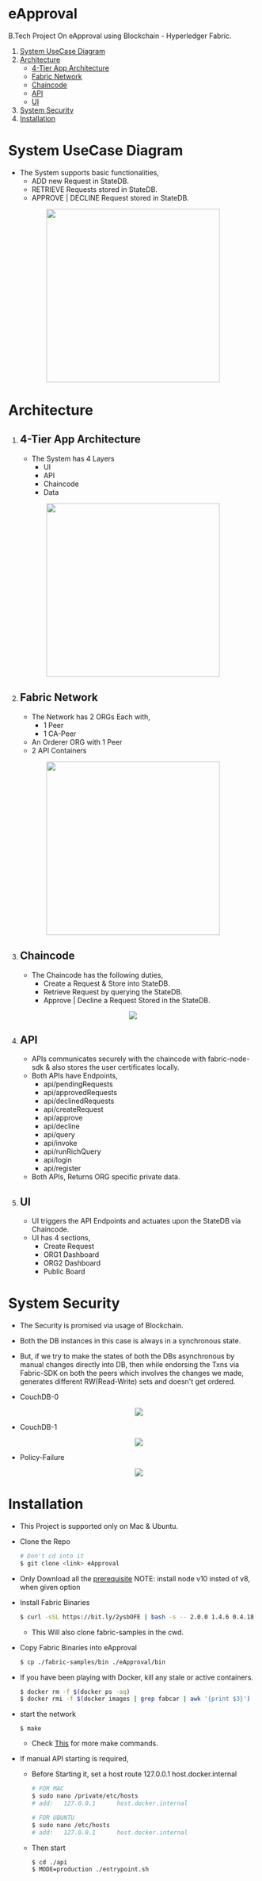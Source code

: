 # eApproval
B.Tech Project On eApproval using Blockchain - Hyperledger Fabric.

 1. [System UseCase Diagram](#system-usecase-diagram)
 2. [Architecture](#architecture)
	- [4-Tier App Architecture](#4-tier-app-architecture)
	- [Fabric Network](#fabric-network)
	- [Chaincode](#chaincode)
	- [API](#api)
	- [UI](#ui)
 3. [System Security](#system-security)
 4. [Installation](#installation)

# System UseCase Diagram
- The System supports basic functionalities,
	- ADD new Request in StateDB.
	- RETRIEVE Requests stored in StateDB.
	- APPROVE | DECLINE Request stored in StateDB.
<p align="center">
	<img src="documentation/Overall/UseCase-Diagram.png" height="350px">
</p>

# Architecture

1. ## 4-Tier App Architecture
	- The System has 4 Layers
		- UI
		- API
		- Chaincode
		- Data
<p align="center">
	<img src="documentation/Overall/Network/Untitled Diagram.png" height="350px">
</p>

2. ## Fabric Network
	- The Network has 2 ORGs Each with,
		- 1 Peer
		- 1 CA-Peer
	- An Orderer ORG with 1 Peer
	- 2 API Containers
<p align="center">
	<img src="documentation/Overall/Network/eApproval.png" height="350px">
</p>

3. ## Chaincode
	- The Chaincode has the following duties,
		- Create a Request & Store into StateDB.
		- Retrieve Request by querying the StateDB.
		- Approve | Decline a Request Stored in the StateDB.
<p align="center">
	<img src="documentation/Overall/class-diagram.png">
</p>

4. ## API
	- APIs communicates securely with the chaincode with fabric-node-sdk & also stores the user certificates locally.
	- Both APIs have Endpoints,
		- api/pendingRequests
		- api/approvedRequests
		- api/declinedRequests
		- api/createRequest
		- api/approve
		- api/decline
		- api/query
		- api/invoke
		- api/runRichQuery
		- api/login
		- api/register
	- Both APIs, Returns ORG specific private data.

5. ## UI
	- UI triggers the API Endpoints and actuates upon the StateDB via Chaincode.
	- UI has 4 sections,
		- Create Request
		- ORG1 Dashboard
		- ORG2 Dashboard
		- Public Board

# System Security
- The Security is promised via usage of Blockchain.
- Both the DB instances in this case is always in a synchronous state.
- But, if we try to make the states of both the DBs asynchronous by manual changes directly into DB, then while endorsing the Txns via Fabric-SDK on both the peers which involves the changes we made, generates different RW(Read-Write) sets and doesn't get ordered.
- CouchDB-0
	<p align="center">
		<img src="documentation/Overall/ManualFailure/couchdb0.png">
	</p>

- CouchDB-1
	<p align="center">
		<img src="documentation/Overall/ManualFailure/couchdb1.png">
	</p>

- Policy-Failure
	<p align="center">
		<img src="documentation/Overall/ManualFailure/PolicyFailureErr.png">
	</p>

# Installation

- This Project is supported only on Mac & Ubuntu.
- Clone the Repo

    ```sh
    # Don't cd into it
	$ git clone <link> eApproval
    ```
- Only Download all the [prerequisite](https://hyperledger-fabric.readthedocs.io/en/release-2.0/prereqs.html) 
  NOTE: install node v10 insted of v8, when given option
- Install Fabric Binaries
    ```sh
	$ curl -sSL https://bit.ly/2ysbOFE | bash -s -- 2.0.0 1.4.6 0.4.18
    ```
    - This Will also clone fabric-samples in the cwd.
- Copy Fabric Binaries into eApproval
	```sh
	$ cp ./fabric-samples/bin ./eApproval/bin
    ```
- If you have been playing with Docker, kill any stale or active containers.

  ```sh
  $ docker rm -f $(docker ps -aq)
  $ docker rmi -f $(docker images | grep fabcar | awk '{print $3}')
  ```
 
- start the network
  ```
  $ make
  ```
  - Check [This](https://github.com/Wolverin-e/eProcurement/blob/master/Makefile) for more make commands.

- If manual API starting is required,
	- Before Starting it, set a host route 127.0.0.1  host.docker.internal
		```sh
		# FOR MAC
		$ sudo nano /private/etc/hosts
		# add:   127.0.0.1		host.docker.internal
		
		# FOR UBUNTU
		$ sudo nano /etc/hosts
		# add:   127.0.0.1		host.docker.internal
		```
	- Then start
	  ```
	  $ cd ./api
	  $ MODE=production ./entrypoint.sh
	  ```
